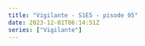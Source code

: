 ```yaml
---
title: "Vigilante - S1E5 - pisode 05"
date: 2023-12-01T06:14:51Z
series: ["Vigilante"]
---
```



<mux-player stream-type="on-demand"
  src="https://kp3d-my.sharepoint.com/personal/ryoo_kp3d_onmicrosoft_com/_layouts/15/download.aspx?share=EQLNvGEJNRNIn2sgGsDHH4EBIj68u6azcrapwT5jpmqoWw" prefer-playback="mse" controls>
  </mux-player>
  
  
  <script src="https://cdn.jsdelivr.net/npm/@mux/mux-player"></script>
  
 <script type="application/ld+json">
 {
  "@context": "https://schema.org/",
  "@type": "VideoObject",
  "name": "Vigilante - S1E5 - Episode 05",
  "contentUrl": "https://stream.mux.com/hnbHXCGA8x9qu006R4T02FRjTQ00wt5fshQJP2XrPzIWKw.m3u8",
  "thumbnailUrl": "https://www.themoviedb.org/t/p/original/daGuh4UzHFF8sSHrYHMw0mb2qBt.jpg?width=314&fit_mode=preserve&time=25",
  "uploadDate": "2023-12-01T06:14:51Z",
}

</script>
